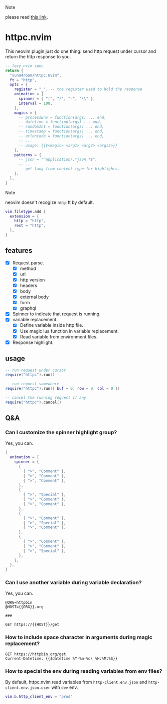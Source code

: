 > [!NOTE]
> please read [this link](https://learn.microsoft.com/en-us/aspnet/core/test/http-files).

# httpc.nvim

This neovim plugin just do one thing: send http request under cursor and return the http response to you.

```lua
-- lazy.nvim spec
return {
  "sunn4room/httpc.nvim",
  ft = "http",
  opts = {
    register = "_", -- the register used to hold the response
    animation = {
      spinner = { "|", "/", "-", "\\" },
      interval = 100,
    },
    magics = {
      -- processEnv = function(args) ... end,
      -- datetime = function(args) ... end,
      -- randomInt = function(args) ... end,
      -- timestamp = function(args) ... end,
      -- urlencode = function(args) ... end,
      -- ...
      -- usage: {{$<magic> <arg1> <arg2> <args3>}}
    },
    patterns = {
      -- json = "^application/.*json.*$",
      -- ...
      -- get lang from content-type for highlights.
    },
  },
}
```

> [!NOTE]
> neovim doesn't recogize `http` ft by default.
>
> ```lua
> vim.filetype.add {
>   extension = {
>     http = "http",
>     rest = "http",
>   },
> }
> ```

## features

- [x] Request parse.
  - [x] method
  - [x] url
  - [x] http version
  - [x] headers
  - [x] body
  - [x] external body
  - [x] form
  - [x] graphql
- [x] Spinner to indicate that request is running.
- [x] variable replacement.
  - [x] Define variable inside http file.
  - [x] Use magic lua function in variable replacement.
  - [x] Read variable from environment files.
- [x] Response highlight.

## usage

```lua
-- run request under cursor
require("httpc").run()

-- run request somewhere
require("httpc").run({ buf = 0, row = 0, col = 0 })

-- cancel the running request if any
require("httpc").cancel()
```

## Q&A

### Can I customize the spinner highlight group?

Yes, you can.

```lua
{
  animation = {
    spinner = {
      {
        { ">", "Comment" },
        { ">", "Comment" },
        { ">", "Comment" },
      },
      {
        { ">", "Special" },
        { ">", "Comment" },
        { ">", "Comment" },
      },
      {
        { ">", "Comment" },
        { ">", "Special" },
        { ">", "Comment" },
      },
      {
        { ">", "Comment" },
        { ">", "Comment" },
        { ">", "Special" },
      },
    },
  },
}
```

### Can I use another variable during variable declaration?

Yes, you can.

```
@ORG=httpbin
@HOST={{ORG}}.org

###

GET https://{{HOST}}/get
```

### How to include space character in arguments during magic replacement?

```
GET https://httpbin.org/get
Current-Datetime: {{$datetime %Y-%m-%d\ %H:%M:%S}}
```

### How to special the env during reading variables from env files?

By default, httpc.nvim read variables from `http-client.env.json` and `http-client.env.json.user` with `dev` env.

```lua
vim.b.http_client_env = "prod"
```
